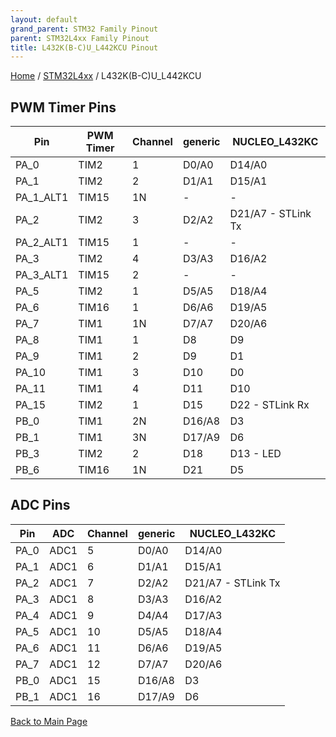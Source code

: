 ```yaml
---
layout: default
grand_parent: STM32 Family Pinout
parent: STM32L4xx Family Pinout
title: L432K(B-C)U_L442KCU Pinout
---
```


[Home](../../index.md) / [STM32L4xx](../index.md) / L432K(B-C)U_L442KCU

## PWM Timer Pins

| Pin | PWM Timer | Channel | generic | NUCLEO_L432KC |
| --- | --- | --- | --- | --- |
| PA_0 | TIM2 | 1 | D0/A0 | D14/A0 |
| PA_1 | TIM2 | 2 | D1/A1 | D15/A1 |
| PA_1_ALT1 | TIM15 | 1N | - | - |
| PA_2 | TIM2 | 3 | D2/A2 | D21/A7 - STLink Tx |
| PA_2_ALT1 | TIM15 | 1 | - | - |
| PA_3 | TIM2 | 4 | D3/A3 | D16/A2 |
| PA_3_ALT1 | TIM15 | 2 | - | - |
| PA_5 | TIM2 | 1 | D5/A5 | D18/A4 |
| PA_6 | TIM16 | 1 | D6/A6 | D19/A5 |
| PA_7 | TIM1 | 1N | D7/A7 | D20/A6 |
| PA_8 | TIM1 | 1 | D8 | D9 |
| PA_9 | TIM1 | 2 | D9 | D1 |
| PA_10 | TIM1 | 3 | D10 | D0 |
| PA_11 | TIM1 | 4 | D11 | D10 |
| PA_15 | TIM2 | 1 | D15 | D22 - STLink Rx |
| PB_0 | TIM1 | 2N | D16/A8 | D3 |
| PB_1 | TIM1 | 3N | D17/A9 | D6 |
| PB_3 | TIM2 | 2 | D18 | D13 - LED |
| PB_6 | TIM16 | 1N | D21 | D5 |


## ADC Pins

| Pin | ADC | Channel | generic | NUCLEO_L432KC |
| --- | --- | --- | --- | --- |
| PA_0 | ADC1 | 5 | D0/A0 | D14/A0 |
| PA_1 | ADC1 | 6 | D1/A1 | D15/A1 |
| PA_2 | ADC1 | 7 | D2/A2 | D21/A7 - STLink Tx |
| PA_3 | ADC1 | 8 | D3/A3 | D16/A2 |
| PA_4 | ADC1 | 9 | D4/A4 | D17/A3 |
| PA_5 | ADC1 | 10 | D5/A5 | D18/A4 |
| PA_6 | ADC1 | 11 | D6/A6 | D19/A5 |
| PA_7 | ADC1 | 12 | D7/A7 | D20/A6 |
| PB_0 | ADC1 | 15 | D16/A8 | D3 |
| PB_1 | ADC1 | 16 | D17/A9 | D6 |


[Back to Main Page](../../index.md)
